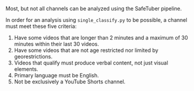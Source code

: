 Most, but not all channels can be analyzed using the SafeTuber pipeline. <br>

In order for an analysis using `single_classify.py` to be possible, a channel must meet these five criteria:
  1. Have some videos that are longer than 2 minutes and a maximum of 30 minutes within their last 30 videos.
  2. Have some videos that are not age restricted nor limited by georestrictions.
  3. Videos that qualify must produce verbal content, not just visual elements.
  4. Primary language must be English.
  5. Not be exclusively a YouTube Shorts channel.
